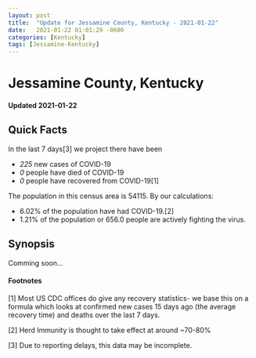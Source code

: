 ```yaml
---
layout: post
title:  "Update for Jessamine County, Kentucky - 2021-01-22"
date:   2021-01-22 01:01:29 -0600
categories: [Kentucky]
tags: [Jessamine-Kentucky]
---
```


# Jessamine County, Kentucky
#### Updated 2021-01-22

## Quick Facts

In the last 7 days[3] we project there have been
- *225* new cases of COVID-19
- *0* people have died of COVID-19
- *0* people have recovered from COVID-19[1]

The population in this census area is 54115. By our calculations:
- 6.02% of the population have had COVID-19.[2]
- 1.21% of the population or 656.0 people are actively fighting the virus.

## Synopsis

Comming soon...


#### Footnotes

[1] Most US CDC offices do give any recovery statistics- we base this on a formula which looks at confirmed new cases
15 days ago (the average recovery time) and deaths over the last 7 days.

[2] Herd Immunity is thought to take effect at around ~70-80%

[3] Due to reporting delays, this data may be incomplete.
 
    